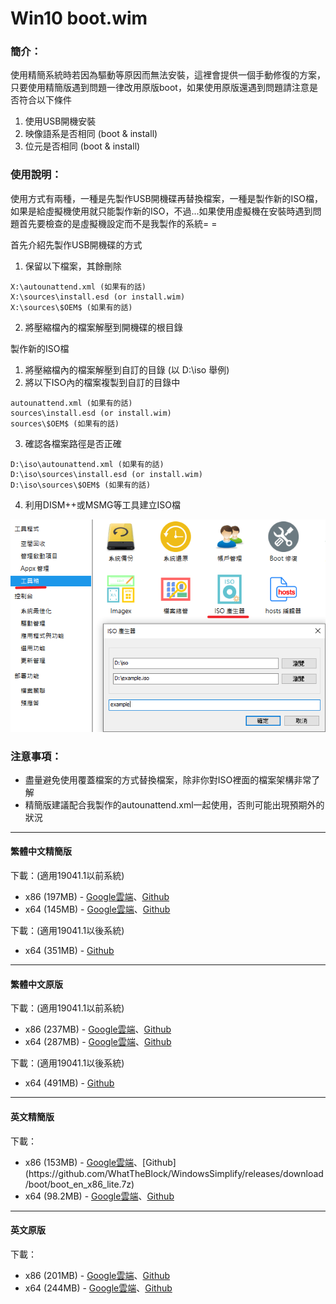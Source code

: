 # Win10 boot.wim

### 簡介：
使用精簡系統時若因為驅動等原因而無法安裝，這裡會提供一個手動修復的方案，只要使用精簡版遇到問題一律改用原版boot，如果使用原版還遇到問題請注意是否符合以下條件
1. 使用USB開機安裝
2. 映像語系是否相同 (boot & install)
3. 位元是否相同 (boot & install)

### 使用說明：
使用方式有兩種，一種是先製作USB開機碟再替換檔案，一種是製作新的ISO檔，如果是給虛擬機使用就只能製作新的ISO，不過...如果使用虛擬機在安裝時遇到問題首先要檢查的是虛擬機設定而不是我製作的系統= =

首先介紹先製作USB開機碟的方式
1. 保留以下檔案，其餘刪除
<pre><code>X:\autounattend.xml (如果有的話)
X:\sources\install.esd (or install.wim)
X:\sources\$OEM$ (如果有的話)</code></pre>
2. 將壓縮檔內的檔案解壓到開機碟的根目錄

製作新的ISO檔
1. 將壓縮檔內的檔案解壓到自訂的目錄 (以 D:\iso 舉例)
2. 將以下ISO內的檔案複製到自訂的目錄中
<pre><code>autounattend.xml (如果有的話)
sources\install.esd (or install.wim)
sources\$OEM$ (如果有的話)</code></pre>
3. 確認各檔案路徑是否正確
<pre><code>D:\iso\autounattend.xml (如果有的話)
D:\iso\sources\install.esd (or install.wim)
D:\iso\sources\$OEM$ (如果有的話)</code></pre>
4. 利用DISM++或MSMG等工具建立ISO檔

![preview.png](/tutorial/iso.png)

### 注意事項：
- 盡量避免使用覆蓋檔案的方式替換檔案，除非你對ISO裡面的檔案架構非常了解
- 精簡版建議配合我製作的autounattend.xml一起使用，否則可能出現預期外的狀況

----

#### 繁體中文精簡版

下載：(適用19041.1以前系統)
- x86 (197MB) - [Google雲端](https://drive.google.com/uc?export=download&id=1QLFTYzZaJMZfKSMmgIF66gfsQQr8TiF1)、[Github](https://github.com/WhatTheBlock/WindowsSimplify/releases/download/boot/boot_ct_x86_lite.7z)
- x64 (145MB) - [Google雲端](https://drive.google.com/uc?export=download&id=10J1NOommQQeuSx9JwIm1n4dbxgBsuuao)、[Github](https://github.com/WhatTheBlock/WindowsSimplify/releases/download/boot/boot_ct_x64_lite.7z)

下載：(適用19041.1以後系統)
- x64 (351MB) - [Github](https://github.com/WhatTheBlock/WindowsSimplify/releases/download/boot/boot_19041_ct_x64_lite.7z)

----

#### 繁體中文原版

下載：(適用19041.1以前系統)
- x86 (237MB) - [Google雲端](https://drive.google.com/uc?export=download&id=1OVgAIJgVIvoEj2OtVjquOVGc8H0V1t3V)、[Github](https://github.com/WhatTheBlock/WindowsSimplify/releases/download/boot/boot_ct_x86.7z)
- x64 (287MB) - [Google雲端](https://drive.google.com/uc?export=download&id=1r9AInIGB7BMlZufCVY4cKD_AlM-xjWyc)、[Github](https://github.com/WhatTheBlock/WindowsSimplify/releases/download/boot/boot_ct_x64.7z)

下載：(適用19041.1以後系統)
- x64 (491MB) - [Github](https://github.com/WhatTheBlock/WindowsSimplify/releases/download/boot/boot_19041_ct_x64.7z)

----

#### 英文精簡版

下載：
- x86 (153MB) - [Google雲端](https://drive.google.com/uc?export=download&id=122XH9Gdww7knFvZk62ctgdyTRZvf10O_)、[Github](https://github.com/WhatTheBlock/WindowsSimplify/releases/download/boot/boot_en_x86_lite.7z)
- x64 (98.2MB) - [Google雲端](https://drive.google.com/uc?export=download&id=1ucDQf9zic9TyzxHd6SfLkiOaQcJEb-r7)、[Github](https://github.com/WhatTheBlock/WindowsSimplify/releases/download/boot/boot_en_x64_lite.7z)

----

#### 英文原版

下載：
- x86 (201MB) - [Google雲端](https://drive.google.com/uc?export=download&id=1M829x2LbxGxECbQDtzASQNwUdhj0Voop)、[Github](https://github.com/WhatTheBlock/WindowsSimplify/releases/download/boot/boot_en_x86.7z)
- x64 (244MB) - [Google雲端](https://drive.google.com/uc?export=download&id=1IPyiEI_iYXWKiphA8OllHHbdZ5T_EqAi)、[Github](https://github.com/WhatTheBlock/WindowsSimplify/releases/download/boot/boot_en_x64.7z)
